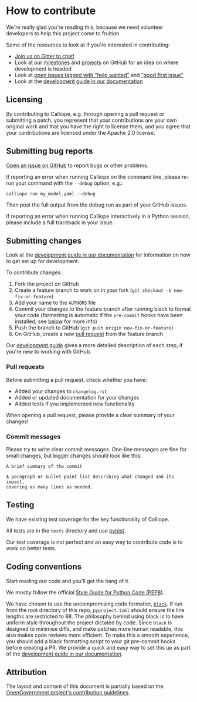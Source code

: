 # How to contribute

We're really glad you're reading this, because we need volunteer developers to help this project come to fruition.

Some of the resources to look at if you're interested in contributing:

* [Join us on Gitter to chat!](https://app.gitter.im/#/room/#calliope-project_calliope:gitter.im)
* Look at our [milestones](https://github.com/calliope-project/calliope/milestones) and [projects](https://github.com/calliope-project/calliope/projects) on GitHub for an idea on where development is headed
* Look at [open issues tagged with "help wanted"](https://github.com/calliope-project/calliope/issues?q=is%3Aissue+is%3Aopen+label%3A%22help+wanted%22) and ["good first issue"](https://github.com/calliope-project/calliope/issues?q=is%3Aissue+is%3Aopen+label%3A%22good+first+issue%22)
* Look at the [development guide in our documentation](http://calliope.readthedocs.io/en/stable/user/develop.html)

## Licensing

By contributing to Calliope, e.g. through opening a pull request or submitting a patch, you represent that your contributions are your own original work and that you have the right to license them, and you agree that your contributions are licensed under the Apache 2.0 license.

## Submitting bug reports

[Open an issue on GitHub](https://github.com/calliope-project/calliope/issues/new) to report bugs or other problems.

If reporting an error when running Calliope on the command line, please re-run your command with the ``--debug`` option, e.g.:

``calliope run my_model.yaml --debug``

Then post the full output from the debug run as part of your GitHub issues.

If reporting an error when running Calliope interactively in a Python session, please include a full traceback in your issue.

## Submitting changes

Look at the [development guide in our documentation](http://calliope.readthedocs.io/en/stable/user/develop.html) for information on how to get set up for development.

To contribute changes:

1. Fork the project on GitHub
2. Create a feature branch to work on in your fork (``git checkout -b new-fix-or-feature``)
3. Add your name to the ``AUTHORS`` file
4. Commit your changes to the feature branch after running black to format your code (formatting is automatic if the ``pre-commit`` hooks have been installed; see [below](#coding-conventions) for more info)
5. Push the branch to GitHub (``git push origin new-fix-or-feature``)
6. On GitHub, create a new [pull request](https://github.com/calliope-project/calliope/pull/new/main) from the feature branch

Our [development guide](http://calliope.readthedocs.io/en/stable/user/develop.html) gives a more detailed description of each step, if you're new to working with GitHub.

### Pull requests

Before submitting a pull request, check whether you have:

* Added your changes to ``changelog.rst``
* Added or updated documentation for your changes
* Added tests if you implemented new functionality

When opening a pull request, please provide a clear summary of your changes!

### Commit messages

Please try to write clear commit messages. One-line messages are fine for small changes, but bigger changes should look like this:

    A brief summary of the commit

    A paragraph or bullet-point list describing what changed and its impact,
    covering as many lines as needed.

## Testing

We have existing test coverage for the key functionality of Calliope.

All tests are in the ``tests`` directory and use [pytest](https://docs.pytest.org/en/latest/).

Our test coverage is not perfect and an easy way to contribute code is to work on better tests.

## Coding conventions

Start reading our code and you'll get the hang of it.

We mostly follow the official [Style Guide for Python Code (PEP8)](https://www.python.org/dev/peps/pep-0008/).

We have chosen to use the uncompromising code formatter, [`black`](https://github.com/psf/black/).  If run from the root directory of this repo, `pyproject.toml` should ensure the line lengths are restricted to 88.  The philosophy behind using black is to have uniform style throughout the project dictated by code.  Since `black` is designed to minimise diffs, and make patches more human readable, this also makes code reviews more efficient.  To make this a smooth experience, you should add a black formatting script to your git pre-commit hooks before creating a PR.  We provide a quick and easy way to set this up as part of the [development guide in our documentation](http://calliope.readthedocs.io/en/stable/user/develop.html#installing-a-development-version).

## Attribution

The layout and content of this document is partially based on the [OpenGovernment project's contribution guidelines](https://github.com/opengovernment/opengovernment/blob/master/CONTRIBUTING.md).

